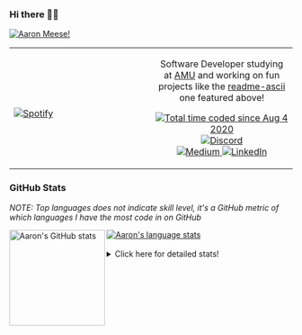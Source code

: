 ### Hi there 👋🏻
[![Aaron Meese!](https://user-images.githubusercontent.com/17814535/88975338-a2aabf00-d27f-11ea-963f-8a19608716b4.png)](https://github.com/ajmeese7/readme-ascii "README ASCII")

<!-- Modified from project here: https://github.com/novatorem/novatorem -->
<table width="100%"> 
  <tr>
  <td width="50%">
      
&nbsp; <br> [![Spotify](https://ajmeese7.vercel.app/api/spotify)](https://open.spotify.com/user/ajmeese)

  </td>
  <td width="50%">
    <p align="center">
    Software Developer studying at <a href="https://www.amu.apus.edu/">AMU</a> and working on fun 
    projects like the <a href="https://github.com/ajmeese7/readme-ascii">readme-ascii</a> one featured above!
    </p>
    <p align="center">
      <a href="https://wakatime.com/@f726891d-3b02-46cd-9b60-e8c59f9e2b14">
        <img src="https://wakatime.com/badge/user/f726891d-3b02-46cd-9b60-e8c59f9e2b14.svg" alt="Total time coded since Aug 4 2020" title="WakaTime" />
      </a>
      <a href="http://link.aaronmeese.com/discord">
        <img src="https://img.shields.io/badge/discord-ajmeese7%234835-369?style=flat-square&logo=discord&logoColor=white&color=purple" alt="Discord" title="Discord">
      </a>
      <br />
      <a href="https://link.aaronmeese.com/medium">
        <img src="https://img.shields.io/badge/medium-ajmeese7-1DB954?style=flat-square&logo=medium&logoColor=white" alt="Medium" title="Medium">
      </a>
      <a href="https://link.aaronmeese.com/linkedin">
        <img src="https://img.shields.io/badge/linkedIn-aaronmeese-1DB954?style=flat-square&logo=linkedin&logoColor=white&color=blue" alt="LinkedIn" title="LinkedIn">
      </a>
    </p>
  </td>

</table>

[//]: <> (The `&nbsp;` is to have Aphelion take up more space)

### GitHub Stats ###
*NOTE: Top languages does not indicate skill level, it's a GitHub metric of which languages I have the most code in on GitHub*

<a href="https://profile-summary-for-github.com/user/ajmeese7">
  <img align="left" height="170px" src="https://github-readme-stats.vercel.app/api?username=ajmeese7&show_icons=true&line_height=27&count_private=true&include_all_commits=true" alt="Aaron's GitHub stats"/>
  <img src="https://github-readme-stats.vercel.app/api/top-langs/?username=ajmeese7&hide_langs_below=5&layout=compact" alt="Aaron's language stats"/>
</a>

<br />
<br />
<details>
<summary>Click here for detailed stats!</summary>

### :zap: Recent Activity
<!--START_SECTION:activity-->
1. 🗣 Commented on [#799](https://github.com/os-js/OS.js/issues/799) in [os-js/OS.js](https://github.com/os-js/OS.js)
2. 🗣 Commented on [#799](https://github.com/os-js/OS.js/issues/799) in [os-js/OS.js](https://github.com/os-js/OS.js)
3. 🎉 Merged PR [#68](https://github.com/ajmeese7/aaronmeese.com/pull/68) in [ajmeese7/aaronmeese.com](https://github.com/ajmeese7/aaronmeese.com)
4. 💪 Opened PR [#68](https://github.com/ajmeese7/aaronmeese.com/pull/68) in [ajmeese7/aaronmeese.com](https://github.com/ajmeese7/aaronmeese.com)
5. ❗️ Opened issue [#147418](https://github.com/microsoft/vscode/issues/147418) in [microsoft/vscode](https://github.com/microsoft/vscode)
<!--END_SECTION:activity-->

### 🧐 Waka Stats
<!--START_SECTION:waka-->
![Code Time](http://img.shields.io/badge/Code%20Time-959%20hrs%202%20mins-blue)

**🐱 My GitHub Data** 

> 🏆 544 Contributions in the Year 2022
 > 
> 📦 357.0 kB Used in GitHub's Storage 
 > 
> 💼 Opted to Hire
 > 
> 📜 71 Public Repositories 
 > 
> 🔑 27 Private Repositories  
 > 
**I'm an Early 🐤** 

```text
🌞 Morning    269 commits    ██████░░░░░░░░░░░░░░░░░░░   25.09% 
🌆 Daytime    393 commits    █████████░░░░░░░░░░░░░░░░   36.66% 
🌃 Evening    397 commits    █████████░░░░░░░░░░░░░░░░   37.03% 
🌙 Night      13 commits     ░░░░░░░░░░░░░░░░░░░░░░░░░   1.21%

```
📅 **I'm Most Productive on Tuesday** 

```text
Monday       122 commits    ██░░░░░░░░░░░░░░░░░░░░░░░   11.38% 
Tuesday      184 commits    ████░░░░░░░░░░░░░░░░░░░░░   17.16% 
Wednesday    137 commits    ███░░░░░░░░░░░░░░░░░░░░░░   12.78% 
Thursday     158 commits    ███░░░░░░░░░░░░░░░░░░░░░░   14.74% 
Friday       124 commits    ███░░░░░░░░░░░░░░░░░░░░░░   11.57% 
Saturday     174 commits    ████░░░░░░░░░░░░░░░░░░░░░   16.23% 
Sunday       173 commits    ████░░░░░░░░░░░░░░░░░░░░░   16.14%

```


📊 **This Week I Spent My Time On** 

```text
⌚︎ Time Zone: America/New_York

💬 Programming Languages: 
Markdown                 5 hrs 26 mins       ██████░░░░░░░░░░░░░░░░░░░   26.92% 
Bash                     4 hrs 19 mins       █████░░░░░░░░░░░░░░░░░░░░   21.41% 
TypeScript               2 hrs 39 mins       ███░░░░░░░░░░░░░░░░░░░░░░   13.18% 
JavaScript               2 hrs 12 mins       ██░░░░░░░░░░░░░░░░░░░░░░░   10.92% 
PHP                      1 hr 40 mins        ██░░░░░░░░░░░░░░░░░░░░░░░   8.3%

🐱‍💻 Projects: 
aaronmeese.com           5 hrs 15 mins       ██████░░░░░░░░░░░░░░░░░░░   26.05% 
vault                    4 hrs 15 mins       █████░░░░░░░░░░░░░░░░░░░░   21.06% 
meese.enterprises        3 hrs 54 mins       ████░░░░░░░░░░░░░░░░░░░░░   19.33% 
karameese.com            2 hrs 33 mins       ███░░░░░░░░░░░░░░░░░░░░░░   12.64% 
nginx                    1 hr 35 mins        ██░░░░░░░░░░░░░░░░░░░░░░░   7.85%

```

**I Mostly Code in JavaScript** 

```text
JavaScript               32 repos            ████████████░░░░░░░░░░░░░   50.0% 
HTML                     9 repos             ███░░░░░░░░░░░░░░░░░░░░░░   14.06% 
Python                   5 repos             ██░░░░░░░░░░░░░░░░░░░░░░░   7.81% 
Java                     4 repos             █░░░░░░░░░░░░░░░░░░░░░░░░   6.25% 
CSS                      3 repos             █░░░░░░░░░░░░░░░░░░░░░░░░   4.69%

```



 Last Updated on 15/04/2022 16:03:43 UTC
<!--END_SECTION:waka-->
</details>
